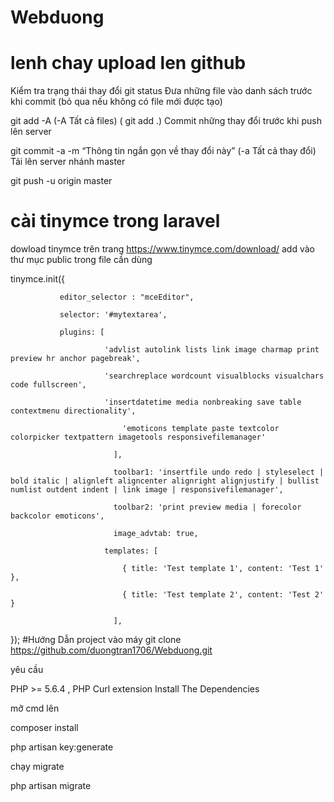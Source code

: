 # Webduong
# lenh chay upload len github
Kiểm tra trạng thái thay đổi
git status
Đưa những file vào danh sách trước khi commit (bỏ qua nếu không có file mới được tạo)

git add -A  (-A Tất cả files) ( git add .)
Commit những thay đổi trước khi push lên server

git commit -a -m “Thông tin ngắn gọn về thay đổi này” (-a Tất cả thay đổi)
Tải lên server nhánh master

git push -u origin master

# cài tinymce trong laravel
 dowload tinymce trên trang https://www.tinymce.com/download/
 add vào thư mục public
 trong file cần dùng 
 <script src="{{asset('public/tinymce/js/tinymce/tinymce.min.js')}}"></script>
  
 tinymce.init({
  
               editor_selector : "mceEditor",
  
               selector: '#mytextarea',
  
               plugins: [
  
                         'advlist autolink lists link image charmap print preview hr anchor pagebreak',
  
                         'searchreplace wordcount visualblocks visualchars code fullscreen',
  
                         'insertdatetime media nonbreaking save table contextmenu directionality',
  
                             'emoticons template paste textcolor colorpicker textpattern imagetools responsivefilemanager'
  
                           ],
  
                           toolbar1: 'insertfile undo redo | styleselect | bold italic | alignleft aligncenter alignright alignjustify | bullist numlist outdent indent | link image | responsivefilemanager',
  
                           toolbar2: 'print preview media | forecolor backcolor emoticons',
  
                           image_advtab: true,
  
                         templates: [
  
                             { title: 'Test template 1', content: 'Test 1' },
  
                             { title: 'Test template 2', content: 'Test 2' }
  
                           ],
  
 });
 #Hướng Dẫn project vào máy
 git clone https://github.com/duongtran1706/Webduong.git
 
yêu cầu
 
 PHP >= 5.6.4 , PHP Curl extension
 Install The Dependencies
 
mỡ cmd lên
 
 composer install
 
 php artisan key:generate
 
 chạy migrate
 
   php artisan migrate
